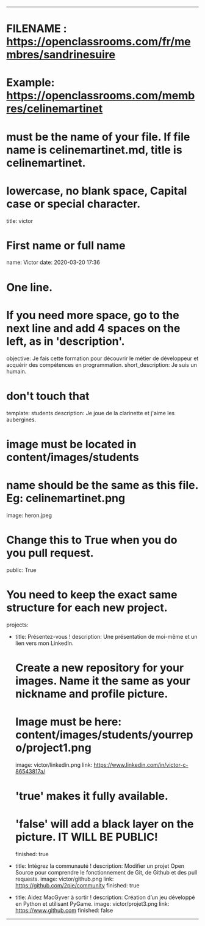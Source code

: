 ---

# FILENAME : https://openclassrooms.com/fr/membres/sandrinesuire
# Example: https://openclassrooms.com/membres/celinemartinet
# must be the name of your file. If file name is celinemartinet.md, title is celinemartinet.
# lowercase, no blank space, Capital case or special character.
title: victor

# First name or full name
name: Victor
date: 2020-03-20 17:36

# One line.
# If you need more space, go to the next line and add 4 spaces on the left, as in 'description'.
objective: Je fais cette formation pour découvrir le métier de développeur et acquérir des compétences en programmation.
short_description: Je suis un humain.

# don't touch that
template: students
description: Je joue de la clarinette et j'aime les aubergines.

# image must be located in content/images/students
# name should be the same as this file. Eg: celinemartinet.png
image: heron.jpeg

# Change this to True when you do you pull request.
public: True

# You need to keep the exact same structure for each new project.
projects:
  - title: Présentez-vous !
    description: Une présentation de moi-même et un lien vers mon LinkedIn.
    # Create a new repository for your images. Name it the same as your nickname and profile picture.
    # Image must be here: content/images/students/yourrepo/project1.png
    image: victor/linkedin.png
    link: https://www.linkedin.com/in/victor-c-86543817a/
    # 'true' makes it fully available.
    # 'false' will add a black layer on the picture. IT WILL BE PUBLIC!
    finished: true

  - title: Intégrez la communauté !
    description: Modifier un projet Open Source pour comprendre le fonctionnement de Git, de Github et des pull requests. 
    image: victor/github.png
    link: https://github.com/2pie/community
    finished: true

  - title: Aidez MacGyver à sortir !
    description: Création d’un jeu développé en Python et utilisant PyGame.
    image: victor/projet3.png
    link: https://www.github.com
    finished: false

---